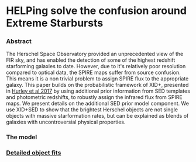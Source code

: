 # HELPing solve the confusion around Extreme Starbursts

### Abstract
The Herschel Space Observatory provided an unprecedented view of the FIR sky, and has enabled the detection of some of the highest redshift starforming galaxies to date. However, due to it's relatively poor resolution compared to optical data, the SPIRE maps suffer from source confusion. This means it is a non trivial problem to assign SPIRE flux to the appropriate galaxy. This paper builds on the probabilistic framework of XID+, presented in [Hurley et al 2017](https://arxiv.org/abs/1606.05770) by using additional prior information from SED templates and photometric redshifts, to robustly assign the infrared flux from SPIRE maps. We present details on the additional SED prior model component. We use XID+SED to show that the brightest Herschel objects are not single objects with massive starformation rates, but can be explained as blends of galaxies with uncontroversial physical properties. 

### The model


### [Detailed object fits](./docs/notebooks/modelling/fits.md)
